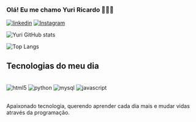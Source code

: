 ### Olá! Eu me chamo Yuri Ricardo 🚀👋🏻

[![linkedin](https://img.shields.io/badge/LinkedIn-0077B5?style=for-the-badge&logo=linkedin&logoColor=white)](www.linkedin.com/in/yuri-ricardo-renosto-a5a478246)
[![Instagram](https://img.shields.io/badge/Instagram-E4405F?style=for-the-badge&logo=instagram&logoColor=white)](https://instagram.com/ricard.yuri)

![Yuri GitHub stats](https://github-readme-stats.vercel.app/api?username=YuriRicardo&show_icons=true&theme=radical)

![Top Langs](https://github-readme-stats.vercel.app/api/top-langs/?username=YuriRicardo&hide=javascript,html)

## Tecnologias do meu dia

<div style="display: inline_block"><br/>
  <img align="center" alt="html5" src="https://img.shields.io/badge/HTML5-E34F26?style=for-the-badge&logo=html5&logoColor=white">
  <img align="center" alt="python" src="https://img.shields.io/badge/Python-3776AB?style=for-the-badge&logo=python&logoColor=white">
  <img align="center" alt="mysql" src="https://img.shields.io/badge/MySQL-00000F?style=for-the-badge&logo=mysql&logoColor=white">
  <img align="center" alt="javascript" src="https://img.shields.io/badge/JavaScript-F7DF1E?style=for-the-badge&logo=javascript&logoColor=black">
</div><br/>

Apaixonado tecnologia, querendo aprender cada dia mais e mudar vidas através da programação.

